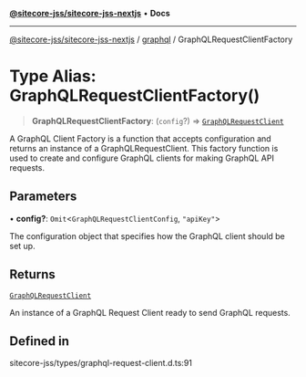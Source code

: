 [**@sitecore-jss/sitecore-jss-nextjs**](../../README.md) • **Docs**

***

[@sitecore-jss/sitecore-jss-nextjs](../../README.md) / [graphql](../README.md) / GraphQLRequestClientFactory

# Type Alias: GraphQLRequestClientFactory()

> **GraphQLRequestClientFactory**: (`config`?) => [`GraphQLRequestClient`](../classes/GraphQLRequestClient.md)

A GraphQL Client Factory is a function that accepts configuration and returns an instance of a GraphQLRequestClient.
This factory function is used to create and configure GraphQL clients for making GraphQL API requests.

## Parameters

• **config?**: `Omit`\<`GraphQLRequestClientConfig`, `"apiKey"`\>

The configuration object that specifies how the GraphQL client should be set up.

## Returns

[`GraphQLRequestClient`](../classes/GraphQLRequestClient.md)

An instance of a GraphQL Request Client ready to send GraphQL requests.

## Defined in

sitecore-jss/types/graphql-request-client.d.ts:91

